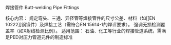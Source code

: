 焊接管件
Butt-welding Pipe Fittings

核心内容：
规定弯头、三通、异径管等焊接管件的尺寸公差、材料（如[[EN 10222]]钢锻件）及焊接工艺（需符合EN 15614-1的焊评要求）。
强调无损检测覆盖率（如X射线检测比例）。
​适用范围：
石油、化工等行业的焊接管道系统，需满足PED对压力管道元件的制造标准

